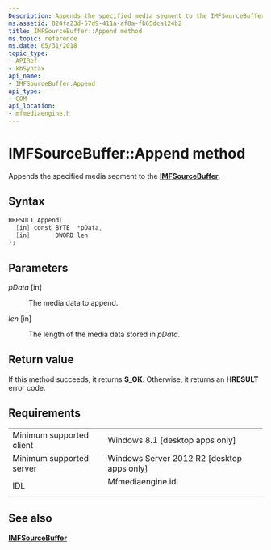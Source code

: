 ```yaml
---
Description: Appends the specified media segment to the IMFSourceBuffer.
ms.assetid: 824fa23d-57d9-411a-af8a-fb65dca124b2
title: IMFSourceBuffer::Append method
ms.topic: reference
ms.date: 05/31/2018
topic_type: 
- APIRef
- kbSyntax
api_name: 
- IMFSourceBuffer.Append
api_type: 
- COM
api_location: 
- mfmediaengine.h
---
```


# IMFSourceBuffer::Append method

Appends the specified media segment to the [**IMFSourceBuffer**](/windows/desktop/api/mfmediaengine/nn-mfmediaengine-imfsourcebuffer).

## Syntax


```C++
HRESULT Append(
  [in] const BYTE  *pData,
  [in]       DWORD len
);
```



## Parameters

<dl> <dt>

*pData* \[in\]
</dt> <dd>

The media data to append.

</dd> <dt>

*len* \[in\]
</dt> <dd>

The length of the media data stored in *pData*.

</dd> </dl>

## Return value

If this method succeeds, it returns **S\_OK**. Otherwise, it returns an **HRESULT** error code.

## Requirements



|                                     |                                                                                              |
|-------------------------------------|----------------------------------------------------------------------------------------------|
| Minimum supported client<br/> | Windows 8.1 \[desktop apps only\]<br/>                                                 |
| Minimum supported server<br/> | Windows Server 2012 R2 \[desktop apps only\]<br/>                                      |
| IDL<br/>                      | <dl> <dt>Mfmediaengine.idl</dt> </dl> |



## See also

<dl> <dt>

[**IMFSourceBuffer**](/windows/desktop/api/mfmediaengine/nn-mfmediaengine-imfsourcebuffer)
</dt> </dl>

 

 




